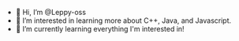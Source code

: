 - 👋 Hi, I’m @Leppy-oss
- 👀 I’m interested in learning more about C++, Java, and Javascript.
- 🌱 I’m currently learning everything I'm interested in!

<!---
Leppy-oss/Leppy-oss is a ✨ special ✨ repository because its `README.md` (this file) appears on your GitHub profile.
You can click the Preview link to take a look at your changes.
--->

